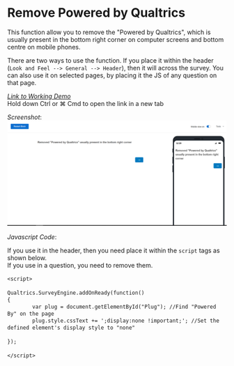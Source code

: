 # Remove Powered by Qualtrics

This function allow you to remove the "Powered by Qualtrics", which is usually present in the bottom right corner on computer screens and bottom centre on mobile phones.

There are two ways to use the function. If you place it within the header \(`Look and Feel --> General --> Header`\), then it will across the survey. You can also use it on selected pages, by placing it the JS of any question on that page.

[_Link to Working Demo_](https://iima.au1.qualtrics.com/jfe/preview/SV_2rCRZYIQqNq0nzv/BL_50ayDWeUd6ErdeR?Q_SurveyVersionID=current)  
Hold down Ctrl or ⌘ Cmd to open the link in a new tab

_Screenshot_: ![](../.gitbook/assets/removed_powered_by_qualtrics.png)

_Javascript Code_:

If you use it in the header, then you need place it within the `script` tags as shown below.  
If you use in a question, you need to remove them.

```text
<script>

Qualtrics.SurveyEngine.addOnReady(function()
{
        var plug = document.getElementById("Plug"); //Find "Powered By" on the page
        plug.style.cssText += ';display:none !important;'; //Set the defined element's display style to "none"

});

</script>
```

